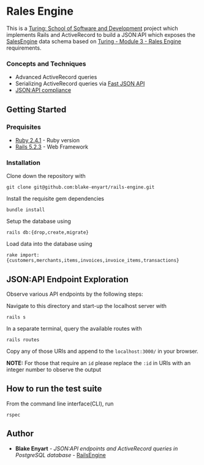 # Rales Engine
 This is a [Turing: School of Software and Development](https://turing.io/) project which implements Rails and ActiveRecord to build a JSON:API which exposes the [SalesEngine](https://github.com/turingschool-examples/sales_engine/tree/master/data) data schema based on [Turing - Module 3 - Rales Engine](http://backend.turing.io/module3/projects/rails_engine) requirements.

### Concepts and Techniques
 * Advanced ActiveRecord queries
 * Serializing ActiveRecord queries via [Fast JSON API](https://github.com/Netflix/fast_jsonapi)
 * [JSON:API compliance](https://jsonapi.org/)

## Getting Started

### Prequisites
 * [Ruby 2.4.1](https://www.ruby-lang.org/en/downloads/) - Ruby version
 * [Rails 5.2.3](http://sinatrarb.com/) - Web Framework

### Installation

 Clone down the repository with
 ```
 git clone git@github.com:blake-enyart/rails-engine.git
 ```

 Install the requisite gem dependencies
 ```
 bundle install
 ```

 Setup the database using
 ```
 rails db:{drop,create,migrate}
 ```

 Load data into the database using
 ```
 rake import:{customers,merchants,items,invoices,invoice_items,transactions}
 ```

## JSON:API Endpoint Exploration

 Observe various API endpoints by the following steps:

 Navigate to this directory and start-up the localhost server with
 ```
 rails s
 ```

 In a separate terminal, query the available routes with
 ```
 rails routes
 ```

Copy any of those URIs and append to the `localhost:3000/` in your browser.

**NOTE:** For those that require an `id` please replace the `:id` in URIs with an integer number to observe the output

## How to run the test suite

From the command line interface(CLI), run
 ```
 rspec
 ```

## Author

 * **Blake Enyart** - *JSON:API endpoints and ActiveRecord queries in PostgreSQL database* - [RailsEngine](https://github.com/blake-enyart/rails-engine)
